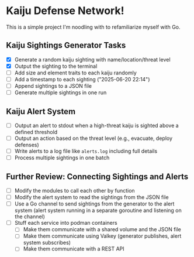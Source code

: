 # Kaiju Defense Network!

This is a simple project I'm noodling with to refamiliarize myself with Go.

## Kaiju Sightings Generator Tasks
- [x] Generate a random kaiju sighting with name/location/threat level
- [x] Output the sighting to the terminal
- [ ] Add size and element traits to each kaiju randomly
- [ ] Add a timestamp to each sighting ("2025-06-20 22:14")
- [ ] Append sightings to a JSON file
- [ ] Generate multiple sightings in one run

## Kaiju Alert System
- [ ] Output an alert to stdout when a high-threat kaiju is sighted above a defined threshold
- [ ] Output an action based on the threat level (e.g., evacuate, deploy defenses)
- [ ] Write alerts to a log file like `alerts.log` including full details
- [ ] Process multiple sightings in one batch

## Further Review:  Connecting Sightings and Alerts

- [ ] Modify the modules to call each other by function
- [ ] Modify the alert system to read the sightings from the JSON file
- [ ] Use a Go channel to send sightings from the generator to the alert system (alert system running in a separate goroutine and listening on the channel)
- [ ] Stuff each service into podman containers
  - [ ] Make them communicate with a shared volume and the JSON file
  - [ ] Make them communicate using Valkey (generator publishes, alert system subscribes)
  - [ ] Make them communicate with a REST API
